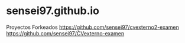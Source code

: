 # sensei97.github.io
Proyectos Forkeados
https://github.com/sensei97/cvexterno2-examen 
https://github.com/sensei97/CVexterno-examen